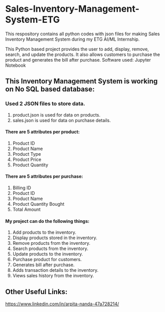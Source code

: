 # Sales-Inventory-Management-System-ETG
This respository contains all python codes with json files for making Sales Inventory Management System during my ETG AI/ML Internship.

This Python based project provides the user to add, display, remove, search, and update the products. It also allows customers to purchase the product and generates the bill after purchase.
Software used: Jupyter Notebook

## This Inventory Management System is working on No SQL based database:
### Used 2 JSON files to store data.
1) product.json is used for data on products.
2) sales.json is used for data on purchase details.

#### There are 5 attributes per product:
1) Product ID
2) Product Name
3) Product Type
4) Product Price
5) Product Quantity

#### There are 5 attributes per purchase:
1) Billing ID
2) Product ID
3) Product Name
4) Product Quantity Bought
5) Total Amount

#### My project can do the following things:
1) Add products to the inventory.
2) Display products stored in the inventory.
3) Remove products from the inventory.
4) Search products from the inventory.
5) Update products to the inventory.
6) Purchase product for customers.
7) Generates bill after purchase.
8) Adds transaction details to the inventory.
9) Views sales history from the inventory.

## Other Useful Links:
https://www.linkedin.com/in/arpita-nanda-47a728214/
